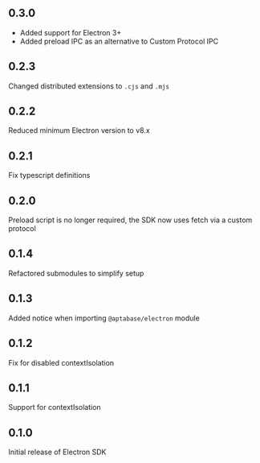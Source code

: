 ## 0.3.0

- Added support for Electron 3+
- Added preload IPC as an alternative to Custom Protocol IPC

## 0.2.3

Changed distributed extensions to `.cjs` and `.mjs`

## 0.2.2

Reduced minimum Electron version to v8.x

## 0.2.1

Fix typescript definitions

## 0.2.0

Preload script is no longer required, the SDK now uses fetch via a custom protocol

## 0.1.4

Refactored submodules to simplify setup

## 0.1.3

Added notice when importing `@aptabase/electron` module

## 0.1.2

Fix for disabled contextIsolation

## 0.1.1

Support for contextIsolation

## 0.1.0

Initial release of Electron SDK
